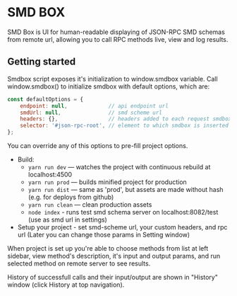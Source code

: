 # SMD BOX

SMD Box is UI for human-readable displaying of JSON-RPC SMD schemas from remote url, allowing you to call RPC methods live, view and log results.

## Getting started
Smdbox script exposes it's initialization to window.smdbox variable. Call window.smdbox() to initialize smdbox with default options, which are:
```javascript
const defaultOptions = {
    endpoint: null,             // api endpoint url
    smdUrl: null,               // smd scheme url
    headers: {},                // headers added to each request smdbox makes
    selector: '#json-rpc-root', // element to which smdbox is inserted
};
```
You can override any of this options to pre-fill project options.


* Build:
    * `yarn run dev` — watches the project with continuous rebuild at localhost:4500
    * `yarn run prod` — builds minified project for production
    * `yarn run dist` — same as 'prod', but assets are made without hash (e.g. for deploys from github)
    * `yarn run clean` — clean production assets
    * `node index` - runs test smd schema server on localhost:8082/test (use as smd url in settings)
* Setup your project - set smd-scheme url, your custom headers, and rpc url (Later you can change those params in Setting window)

When project is set up you're able to choose methods from list at left sidebar, view method's description, it's input and output params, and run selected method on remote server to see results.

History of successfull calls and their input/output are shown in "History" window (click History at top navigation).
